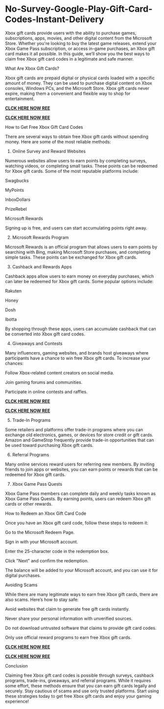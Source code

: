 # No-Survey-Google-Play-Gift-Card-Codes-Instant-Delivery
Xbox gift cards provide users with the ability to purchase games, subscriptions, apps, movies, and other digital content from the Microsoft Store. Whether you're looking to buy the latest game releases, extend your Xbox Game Pass subscription, or access in-game purchases, an Xbox gift card makes it all possible. In this guide, we’ll show you the best ways to claim free Xbox gift card codes in a legitimate and safe manner.

What Are Xbox Gift Cards?

Xbox gift cards are prepaid digital or physical cards loaded with a specific amount of money. They can be used to purchase digital content on Xbox consoles, Windows PCs, and the Microsoft Store. Xbox gift cards never expire, making them a convenient and flexible way to shop for entertainment.

**[CLCK HERE NOW REE](https://tinyurl.com/google-paly-2025)**

**[CLCK HERE NOW REE](https://tinyurl.com/google-paly-2025)**

How to Get Free Xbox Gift Card Codes

There are several ways to obtain free Xbox gift cards without spending money. Here are some of the most reliable methods:

1. Online Survey and Reward Websites

Numerous websites allow users to earn points by completing surveys, watching videos, or completing small tasks. These points can be redeemed for Xbox gift cards. Some of the most reputable platforms include:

Swagbucks

MyPoints

InboxDollars

PrizeRebel

Microsoft Rewards

Signing up is free, and users can start accumulating points right away.

2. Microsoft Rewards Program

Microsoft Rewards is an official program that allows users to earn points by searching with Bing, making Microsoft Store purchases, and completing simple tasks. These points can be exchanged for Xbox gift cards.

3. Cashback and Rewards Apps

Cashback apps allow users to earn money on everyday purchases, which can later be redeemed for Xbox gift cards. Some popular options include:

Rakuten

Honey

Dosh

Ibotta

By shopping through these apps, users can accumulate cashback that can be converted into Xbox gift card codes.

4. Giveaways and Contests

Many influencers, gaming websites, and brands host giveaways where participants have a chance to win free Xbox gift cards. To increase your chances:

Follow Xbox-related content creators on social media.

Join gaming forums and communities.

Participate in online contests and raffles.

**[CLCK HERE NOW REE](https://tinyurl.com/google-paly-2025)**

**[CLCK HERE NOW REE](https://tinyurl.com/google-paly-2025)**

5. Trade-In Programs

Some retailers and platforms offer trade-in programs where you can exchange old electronics, games, or devices for store credit or gift cards. Amazon and GameStop frequently provide trade-in opportunities that can be used toward purchasing Xbox gift cards.

6. Referral Programs

Many online services reward users for referring new members. By inviting friends to join apps or websites, you can earn points or rewards that can be redeemed for Xbox gift cards.

7. Xbox Game Pass Quests

Xbox Game Pass members can complete daily and weekly tasks known as Xbox Game Pass Quests. By earning points, users can redeem Xbox gift cards or other rewards.

How to Redeem an Xbox Gift Card Code

Once you have an Xbox gift card code, follow these steps to redeem it:

Go to the Microsoft Redeem Page.

Sign in with your Microsoft account.

Enter the 25-character code in the redemption box.

Click "Next" and confirm the redemption.

The balance will be added to your Microsoft account, and you can use it for digital purchases.

Avoiding Scams

While there are many legitimate ways to earn free Xbox gift cards, there are also scams. Here’s how to stay safe:

Avoid websites that claim to generate free gift cards instantly.

Never share your personal information with unverified sources.

Do not download untrusted software that claims to provide gift card codes.

Only use official reward programs to earn free Xbox gift cards.

**[CLCK HERE NOW REE](https://tinyurl.com/google-paly-2025)**

**[CLCK HERE NOW REE](https://tinyurl.com/google-paly-2025)**

Conclusion

Claiming free Xbox gift card codes is possible through surveys, cashback programs, trade-ins, giveaways, and referral programs. While it requires some effort, these methods ensure that you can earn gift cards legally and securely. Stay cautious of scams and use only trusted platforms. Start using these strategies today to get free Xbox gift cards and enjoy your gaming experience!
